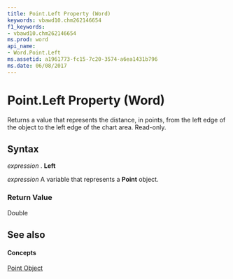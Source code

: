 ```yaml
---
title: Point.Left Property (Word)
keywords: vbawd10.chm262146654
f1_keywords:
- vbawd10.chm262146654
ms.prod: word
api_name:
- Word.Point.Left
ms.assetid: a1961773-fc15-7c20-3574-a6ea1431b796
ms.date: 06/08/2017
---
```



# Point.Left Property (Word)

Returns a value that represents the distance, in points, from the left edge of the object to the left edge of the chart area. Read-only.


## Syntax

 _expression_ . **Left**

 _expression_ A variable that represents a **Point** object.


### Return Value

Double


## See also


#### Concepts


[Point Object](point-object-word.md)

